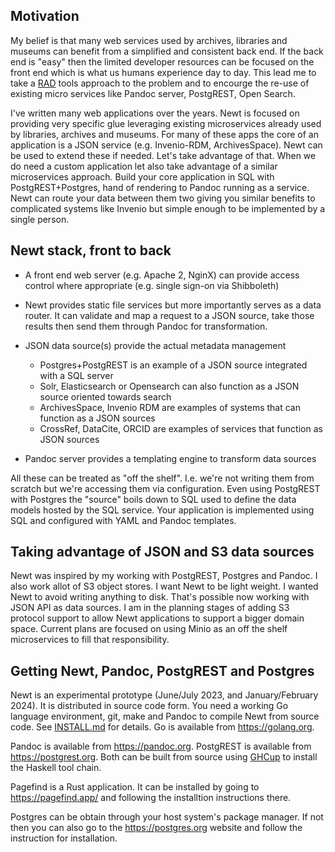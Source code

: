 
## Motivation

My belief is that many web services used by archives, libraries and museums can benefit from a simplified and consistent back end. If the back end is "easy" then the limited developer resources can be focused on the front end which is what us humans experience day to day. This lead me to take a [RAD](https://en.wikipedia.org/wiki/Rapid_application_development) tools approach to the problem and to encourge the re-use of existing micro services like Pandoc server, PostgREST, Open Search.

I've written many web applications over the years. Newt is focused on providing very specific glue leveraging existing microservices already used by libraries, archives and museums.  For many of these apps the core of an application is a JSON service (e.g. Invenio-RDM, ArchivesSpace). Newt can be used to extend these if needed. Let's take advantage of that. When we do need a custom application let also take advantage of a similar microservices approach. Build your core application in SQL with PostgREST+Postgres, hand of rendering to Pandoc running as a service. Newt can route your data between them two giving you similar benefits to complicated systems like Invenio but simple enough to be implemented by a single person.

## Newt stack, front to back

- A front end web server (e.g. Apache 2, NginX) can provide access control where appropriate (e.g. single sign-on via Shibboleth)
- Newt provides static file services but more importantly serves as a data router. It can validate and map a request to a JSON source, take those results then send them through Pandoc for transformation.

- JSON data source(s) provide the actual metadata management
  - Postgres+PostgREST is an example of a JSON source integrated with a SQL server
  - Solr, Elasticsearch or Opensearch can also function as a JSON source oriented towards search
  - ArchivesSpace, Invenio RDM are examples of systems that can function as a JSON sources
  - CrossRef, DataCite, ORCID are examples of services that function as JSON sources
- Pandoc server provides a templating engine to transform data sources

All these can be treated as "off the shelf". I.e. we're not writing them from scratch but we're accessing them via configuration. Even using PostgREST with Postgres the "source" boils down to SQL used to define the data models hosted by the SQL service.  Your application is implemented using SQL and configured with YAML and Pandoc templates.

## Taking advantage of JSON and S3 data sources

Newt was inspired by my working with PostgREST, Postgres and Pandoc. I also work allot of S3 object stores. I want Newt to be light weight. I wanted Newt to avoid writing anything to disk. That's possible now working with JSON API as data sources. I am in the planning stages of adding S3 protocol support to allow Newt applications to support a bigger domain space. Current plans are focused on using Minio as an off the shelf microservices to fill that responsibility.

## Getting Newt, Pandoc, PostgREST and Postgres

Newt is an experimental prototype (June/July 2023, and January/February 2024). It is distributed in source code form.  You need a working Go language environment, git, make and Pandoc to compile Newt from source code. See [INSTALL.md](INSTALL.md) for details. Go is available from <https://golang.org>.

Pandoc is available from <https://pandoc.org>. PostgREST is available from <https://postgrest.org>. Both can be built from source using [GHCup](https://www.haskell.org/ghcup/) to install the Haskell tool chain.

Pagefind is a Rust application. It can be installed by going to https://pagefind.app/ and following the installtion instructions there.

Postgres can be obtain through your host system's package manager. If not then you can also go to the <https://postgres.org> website and follow the instruction for installation.


